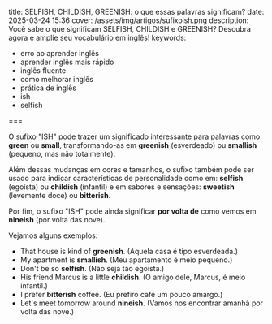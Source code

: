 title: SELFISH, CHILDISH, GREENISH: o que essas palavras significam?
date: 2025-03-24 15:36
cover: /assets/img/artigos/sufixoish.png
description: Você sabe o que significam SELFISH, CHILDISH e GREENISH? Descubra agora e amplie seu vocabulário em inglês!
keywords:
  - erro ao aprender inglês
  - aprender inglês mais rápido
  - inglês fluente
  - como melhorar inglês
  - prática de inglês
  - ish
  - selfish

===

O sufixo "ISH" pode trazer um significado interessante para palavras como **green** ou **small**, transformando-as em **greenish** (esverdeado) ou **smallish** (pequeno, mas não totalmente).

Além dessas mudanças em cores e tamanhos, o sufixo também pode ser usado para indicar características de personalidade como em: **selfish** (egoísta) ou **childish** (infantil) e em sabores e sensações: **sweetish** (levemente doce) ou **bitterish**.

Por fim, o sufixo "ISH" pode ainda significar **por volta de** como vemos em **nineish** (por volta das nove).

Vejamos alguns exemplos:
- That house is kind of **greenish**. (Aquela casa é tipo esverdeada.)
- My apartment is **smallish**. (Meu apartamento é meio pequeno.)
- Don't be so **selfish**. (Não seja tão egoísta.)
- His friend Marcus is a little **childish**. (O amigo dele, Marcus, é meio infantil.)
- I prefer **bitterish** coffee. (Eu prefiro café um pouco amargo.)
- Let's meet tomorrow around **nineish**. (Vamos nos encontrar amanhã por volta das nove.)
